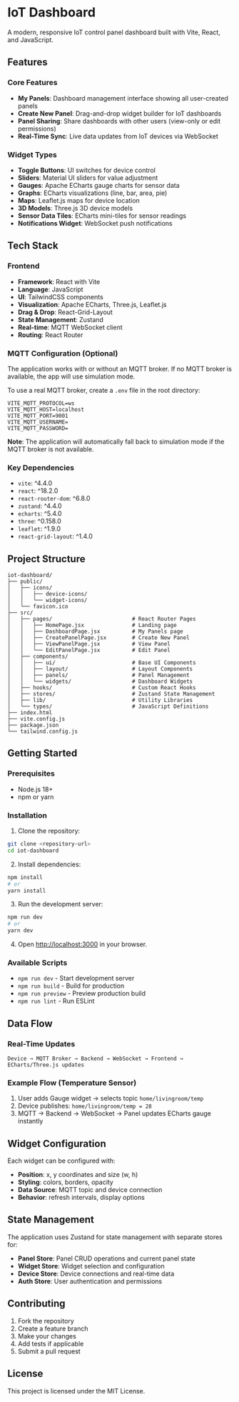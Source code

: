 # IoT Dashboard

A modern, responsive IoT control panel dashboard built with Vite, React, and JavaScript.

## Features

### Core Features
- **My Panels**: Dashboard management interface showing all user-created panels
- **Create New Panel**: Drag-and-drop widget builder for IoT dashboards
- **Panel Sharing**: Share dashboards with other users (view-only or edit permissions)
- **Real-Time Sync**: Live data updates from IoT devices via WebSocket

### Widget Types
- **Toggle Buttons**: UI switches for device control
- **Sliders**: Material UI sliders for value adjustment
- **Gauges**: Apache ECharts gauge charts for sensor data
- **Graphs**: ECharts visualizations (line, bar, area, pie)
- **Maps**: Leaflet.js maps for device location
- **3D Models**: Three.js 3D device models
- **Sensor Data Tiles**: ECharts mini-tiles for sensor readings
- **Notifications Widget**: WebSocket push notifications

## Tech Stack

### Frontend
- **Framework**: React with Vite
- **Language**: JavaScript
- **UI**: TailwindCSS components
- **Visualization**: Apache ECharts, Three.js, Leaflet.js
- **Drag & Drop**: React-Grid-Layout
- **State Management**: Zustand
- **Real-time**: MQTT WebSocket client
- **Routing**: React Router

### MQTT Configuration (Optional)
The application works with or without an MQTT broker. If no MQTT broker is available, the app will use simulation mode.

To use a real MQTT broker, create a `.env` file in the root directory:
```env
VITE_MQTT_PROTOCOL=ws
VITE_MQTT_HOST=localhost
VITE_MQTT_PORT=9001
VITE_MQTT_USERNAME=
VITE_MQTT_PASSWORD=
```

**Note**: The application will automatically fall back to simulation mode if the MQTT broker is not available.

### Key Dependencies
- `vite`: ^4.4.0
- `react`: ^18.2.0
- `react-router-dom`: ^6.8.0
- `zustand`: ^4.4.0
- `echarts`: ^5.4.0
- `three`: ^0.158.0
- `leaflet`: ^1.9.0
- `react-grid-layout`: ^1.4.0

## Project Structure

```
iot-dashboard/
├── public/
│   ├── icons/
│   │   ├── device-icons/
│   │   └── widget-icons/
│   └── favicon.ico
├── src/
│   ├── pages/                         # React Router Pages
│   │   ├── HomePage.jsx               # Landing page
│   │   ├── DashboardPage.jsx          # My Panels page
│   │   ├── CreatePanelPage.jsx        # Create New Panel
│   │   ├── ViewPanelPage.jsx          # View Panel
│   │   └── EditPanelPage.jsx          # Edit Panel
│   ├── components/
│   │   ├── ui/                        # Base UI Components
│   │   ├── layout/                    # Layout Components
│   │   ├── panels/                    # Panel Management
│   │   └── widgets/                   # Dashboard Widgets
│   ├── hooks/                         # Custom React Hooks
│   ├── stores/                        # Zustand State Management
│   ├── lib/                           # Utility Libraries
│   └── types/                         # JavaScript Definitions
├── index.html
├── vite.config.js
├── package.json
└── tailwind.config.js
```

## Getting Started

### Prerequisites
- Node.js 18+ 
- npm or yarn

### Installation

1. Clone the repository:
```bash
git clone <repository-url>
cd iot-dashboard
```

2. Install dependencies:
```bash
npm install
# or
yarn install
```

3. Run the development server:
```bash
npm run dev
# or
yarn dev
```

4. Open [http://localhost:3000](http://localhost:3000) in your browser.

### Available Scripts

- `npm run dev` - Start development server
- `npm run build` - Build for production
- `npm run preview` - Preview production build
- `npm run lint` - Run ESLint

## Data Flow

### Real-Time Updates
```
Device → MQTT Broker → Backend → WebSocket → Frontend → ECharts/Three.js updates
```

### Example Flow (Temperature Sensor)
1. User adds Gauge widget → selects topic `home/livingroom/temp`
2. Device publishes: `home/livingroom/temp = 28`
3. MQTT → Backend → WebSocket → Panel updates ECharts gauge instantly

## Widget Configuration

Each widget can be configured with:
- **Position**: x, y coordinates and size (w, h)
- **Styling**: colors, borders, opacity
- **Data Source**: MQTT topic and device connection
- **Behavior**: refresh intervals, display options

## State Management

The application uses Zustand for state management with separate stores for:
- **Panel Store**: Panel CRUD operations and current panel state
- **Widget Store**: Widget selection and configuration
- **Device Store**: Device connections and real-time data
- **Auth Store**: User authentication and permissions

## Contributing

1. Fork the repository
2. Create a feature branch
3. Make your changes
4. Add tests if applicable
5. Submit a pull request

## License

This project is licensed under the MIT License.
